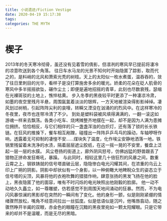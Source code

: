 ```yaml
---
title: 小说遗迹/Fiction Vestige
date: 2020-04-19 15:17:38
tags: 
categories: THE MYTH
---
```


# 楔子

2013年的冬天寒冷彻骨，虽还没有见着雪的倩影，但凛冽的寒风早已提前将凄冷的凉意吹送到各个角落。
往日车水马龙的光景不知何时开始隐匿了踪影，取而代之的，是料峭的北风和萧索光秃的树枝。天上的太阳似一枚水煮蛋，温吞吞的，敛了往日里刺目的光华，看样子是没打算施舍多余的暖光。娇柔的花朵在砭人肌骨的寒风中多半摇摇欲坠，碾作尘土；即便是遍地招摇的青草，此刻也尽数衰残，瑟缩在光裸斑驳的土地上，憔悴枯黄。
步入冬季的黑夜较平时更添了一种凄凉冷肃，如墨的夜空里残月半悬，周围氤氲着淡淡的银辉，一方天地被渲染得影影绰绰。凄风划过树梢，引起阵阵尖利的哀嚎，转瞬又湮没在汹涌的的烈风中。在这样寒冷的冬夜里，夜市也连带冷清了不少。
到处是塑料袋被风填得满满的，一翻一滚这如游魂一样来去飘荡。各类小吃车、烧烤摊整齐地摆在一起，却不是因为人满为患摊位拥挤。恰恰相反，与它们相伴的只一盏盏浑浊的白炽灯，还有落了锁的长长铁链。在狂风的推搡下，餐车相互剐蹭，碰撞出一阵阵乒乒乓乓的躁动，车轴咿呀作响，透露着无可抑制的凄惶不安......煤块失了温度，化作埃尘安静地洒落一地。铁锅里残留着未洗净的水渍，隔着层层遮尘胶纸，在这一摇一晃的不安里，餐盘上泛起一层一层的水膜。
风尘卷扬的街道上，廊外阴风怒号，仿佛凶猛的野兽跟丢了猎物正拼命发狂嘶吼，暴躁。
与此同时，相较这里几十倍狂烈的风暴之间，数重云霄之上，钢铁铸就的信号塔直破云层，隐隐惨白电光闪耀其间，在浓重的乌云上印上广朔的阴影。阴影中却状似有一个身影，以一种俯瞰大地睥睨众生的姿态立于信号塔的尖顶，风暴将他的衣袍吹舞的猎猎作响，肆意张扬的黑发飞扬在他的脸上，黑夜隐匿了他的面容，唯有不时闪烁的电光映照出他刚毅的脸廓。
他一动不动地久久矗立，如一尊雕塑，仿若感觉不到周围天地间涌动的狂暴。然而，不为电闪风暴惊澜的黑影却在突然的一瞬间有了变化。他的身形一颤，似是刚刚紧绷的情绪骤然放松，嘴角不经意间拉出一丝弧度。似是低语似是沉吟，他嘴唇翕动，随之骤然睁开半阖的双眼，赤金色的眼瞳在沉黯的黑夜里宛如一颗太阳耀眼。只是它带来的却并不是温暖，而是无尽的黑暗。